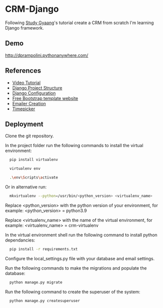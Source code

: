 
# CRM-Django

Following [Study Gyaang](https://studygyaan.com/django)'s tutorial create a CRM from scratch I'm learning Django framework.

## Demo

http://dprampolini.pythonanywhere.com/

## References

 - [Video Tutorial](https://www.youtube.com/watch?v=H2lWpstb2WE&list=PLSPMgrv4IuJ4WLURdlzKNx4sgsyqW8d5q&index=2)
 - [Django Project Structure](https://studygyaan.com/django/best-practice-to-structure-django-project-directories-and-files)
 - [Django Configuration](https://studygyaan.com/django/django-best-practice-configuring-settings-file)
 - [Free Bootstrap template website](https://startbootstrap.com/)
 - [Emailer Creation](https://studygyaan.com/django/how-to-send-email-in-django)
 - [Timepicker](https://trentrichardson.com/examples/timepicker)

 

## Deployment

Clone the git repository.

In the project folder run the following commands to install the virtual environment: 
```bash
  pip install virtualenv

  virtualenv env

  .\env\Scripts\activate
```

Or in alternative run:
```bash
  mkvirtualenv --python=/usr/bin/<python_version> <virtualenv_name>
```
Replace <python_version> with the python version of your environment, for example:
<python_version> = python3.9

Replace <virtualenv_name> with the name of the virtual environment, for example:
<virtualenv_name> = crm-virtualenv

In the virtual environment shell run the following command to install python dependancies:
```bash
  pip install -r requirements.txt
```

Configure the local_settings.py file with your database and email settings.

Run the following commands to make the migrations and populate the database:
```bash
  python manage.py migrate
```

Run the following command to create the superuser of the system:
```bash
  python manage.py createsuperuser
```
